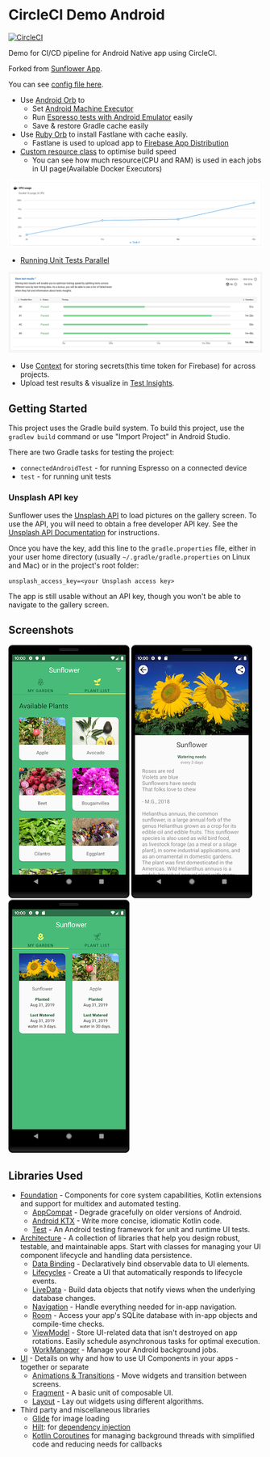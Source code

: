 CircleCI Demo Android
=================
[![CircleCI](https://circleci.com/gh/tadashi0713/circleci-demo-android/tree/master.svg?style=svg)](https://circleci.com/gh/tadashi0713/circleci-demo-android/tree/master)

Demo for CI/CD pipeline for Android Native app using CircleCI.

Forked from [Sunflower App](https://github.com/android/sunflower).

You can see [config file here](https://github.com/tadashi0713/circleci-demo-android/blob/master/.circleci/config.yml).

* Use [Android Orb](https://circleci.com/developer/ja/orbs/orb/circleci/android) to 
  * Set [Android Machine Executor](https://circleci.com/docs/2.0/android-machine-image/)
  * Run [Espresso tests with Android Emulator](https://circleci.com/docs/2.0/android-machine-image/) easily
  * Save & restore Gradle cache easily
* Use [Ruby Orb](https://circleci.com/developer/ja/orbs/orb/circleci/ruby) to install Fastlane with cache easily.
  * Fastlane is used to upload app to [Firebase App Distribution](https://firebase.google.com/docs/app-distribution)
* [Custom resource class](https://circleci.com/docs/ja/2.0/configuration-reference/#resourceclass) to optimise build speed
  * You can see how much resource(CPU and RAM) is used in each jobs in UI page(Available Docker Executors)

![](./screenshots/cpu_usage.png)

* [Running Unit Tests Parallel](https://circleci.com/docs/2.0/parallelism-faster-jobs/)


![](./screenshots/parallel.png)

* Use [Context](https://circleci.com/docs/2.0/contexts/) for storing secrets(this time token for Firebase) for across projects.
* Upload test results & visualize in [Test Insights](https://circleci.com/docs/2.0/insights-tests/).

Getting Started
---------------
This project uses the Gradle build system. To build this project, use the
`gradlew build` command or use "Import Project" in Android Studio.

There are two Gradle tasks for testing the project:
* `connectedAndroidTest` - for running Espresso on a connected device
* `test` - for running unit tests

### Unsplash API key

Sunflower uses the [Unsplash API](https://unsplash.com/developers) to load pictures on the gallery
screen. To use the API, you will need to obtain a free developer API key. See the
[Unsplash API Documentation](https://unsplash.com/documentation) for instructions.

Once you have the key, add this line to the `gradle.properties` file, either in your user home
directory (usually `~/.gradle/gradle.properties` on Linux and Mac) or in the project's root folder:

```
unsplash_access_key=<your Unsplash access key>
```

The app is still usable without an API key, though you won't be able to navigate to the gallery screen.

Screenshots
-----------

![List of plants](screenshots/phone_plant_list.png "A list of plants")
![Plant details](screenshots/phone_plant_detail.png "Details for a specific plant")
![My Garden](screenshots/phone_my_garden.png "Plants that have been added to your garden")

Libraries Used
--------------
* [Foundation][0] - Components for core system capabilities, Kotlin extensions and support for
  multidex and automated testing.
  * [AppCompat][1] - Degrade gracefully on older versions of Android.
  * [Android KTX][2] - Write more concise, idiomatic Kotlin code.
  * [Test][4] - An Android testing framework for unit and runtime UI tests.
* [Architecture][10] - A collection of libraries that help you design robust, testable, and
  maintainable apps. Start with classes for managing your UI component lifecycle and handling data
  persistence.
  * [Data Binding][11] - Declaratively bind observable data to UI elements.
  * [Lifecycles][12] - Create a UI that automatically responds to lifecycle events.
  * [LiveData][13] - Build data objects that notify views when the underlying database changes.
  * [Navigation][14] - Handle everything needed for in-app navigation.
  * [Room][16] - Access your app's SQLite database with in-app objects and compile-time checks.
  * [ViewModel][17] - Store UI-related data that isn't destroyed on app rotations. Easily schedule
     asynchronous tasks for optimal execution.
  * [WorkManager][18] - Manage your Android background jobs.
* [UI][30] - Details on why and how to use UI Components in your apps - together or separate
  * [Animations & Transitions][31] - Move widgets and transition between screens.
  * [Fragment][34] - A basic unit of composable UI.
  * [Layout][35] - Lay out widgets using different algorithms.
* Third party and miscellaneous libraries
  * [Glide][90] for image loading
  * [Hilt][92]: for [dependency injection][93]
  * [Kotlin Coroutines][91] for managing background threads with simplified code and reducing needs for callbacks

[0]: https://developer.android.com/jetpack/components
[1]: https://developer.android.com/topic/libraries/support-library/packages#v7-appcompat
[2]: https://developer.android.com/kotlin/ktx
[4]: https://developer.android.com/training/testing/
[10]: https://developer.android.com/jetpack/arch/
[11]: https://developer.android.com/topic/libraries/data-binding/
[12]: https://developer.android.com/topic/libraries/architecture/lifecycle
[13]: https://developer.android.com/topic/libraries/architecture/livedata
[14]: https://developer.android.com/topic/libraries/architecture/navigation/
[16]: https://developer.android.com/topic/libraries/architecture/room
[17]: https://developer.android.com/topic/libraries/architecture/viewmodel
[18]: https://developer.android.com/topic/libraries/architecture/workmanager
[30]: https://developer.android.com/guide/topics/ui
[31]: https://developer.android.com/training/animation/
[34]: https://developer.android.com/guide/components/fragments
[35]: https://developer.android.com/guide/topics/ui/declaring-layout
[90]: https://bumptech.github.io/glide/
[91]: https://kotlinlang.org/docs/reference/coroutines-overview.html
[92]: https://developer.android.com/training/dependency-injection/hilt-android
[93]: https://developer.android.com/training/dependency-injection
